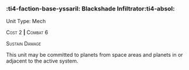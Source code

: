 ### :ti4-faction-base-yssaril: **Blackshade Infiltrator**:ti4-absol:

Unit Type: Mech 

<span style="font-variant:small-caps;">Cost</span> 2 __|__ <span style="font-variant:small-caps;">Combat</span> 6

<span style="font-variant:small-caps;">Sustain Damage</span>

This unit may be committed to planets from space areas and planets in or adjacent to the active system.
